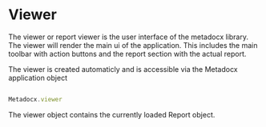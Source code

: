 # Viewer
The viewer or report viewer is the user interface of the metadocx library. The viewer will render the main ui of the application. This includes the main toolbar with action buttons and the report section with the actual report.

The viewer is created automaticly and is accessible via the Metadocx application object

```js

Metadocx.viewer

```

The viewer object contains the currently loaded Report object.